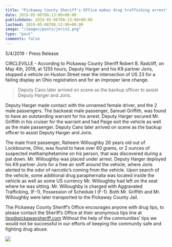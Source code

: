 ```yaml
---
title: "Pickaway County Sheriff's Office makes drug trafficking arrest"
date: 2019-05-06T08:13:00+00:00
publishdate: 2019-05-06T08:13:00+00:00
lastmod: 2019-05-06T08:13:00+00:00
image: "/images/posts/joris2.png"
type: "post"
comments: false
---
```

5/4/2019 - Press Release

CIRCLEVILLE - According to Pickaway County Sheriff Robert B. Radcliff, on May 4th, 2019, at 1255 hours, Deputy
Harger and his K9 partner Joris, stopped a vehicle on Huston Street near the intersection of US 23 for
a failing display an Ohio registration and for an improper lane change.

> Deputy Cano later arrived on scene as the backup officer to assist Deputy
Harger and Joris.

Deputy Harger made contact with the unnamed female driver, and the 2 male passengers. The
backseat male passenger, Samuel Griffith, was found to have an outstanding warrant for his arrest.
Deputy Harger secured Mr. Griffith in his cruiser for the warrant and had Paige exit the vehicle as well
as the male passenger. Deputy Cano later arrived on scene as the backup officer to assist Deputy
Harger and Joris.

The male front passenger, Raheem Willoughby 26 years old out of Lockbourne, Ohio, was found to
have over 60 grams, or 2 ounces of suspected methamphetamine on his person, that was discovered
during a pat down. Mr. Willoughby was placed under arrest. Deputy Harger deployed his K9 partner
Joris for a free air sniff around the vehicle, where Joris alerted to the odor of narcotic’s coming from
the vehicle. Upon search of the vehicle, some additional drug paraphernalia was located inside the
vehicle as well as some US currency Mr. Willoughby had left on the seat where he was sitting.
Mr. Willoughby is charged with Aggravated Trafficking, (F-1), Possession of Schedule I (F-1). Both
Mr. Griffith and Mr. Willoughby were later transported to the Pickaway County Jail.

The Pickaway County Sheriff’s Office encourages anyone with drug tips, to please contact the
Sheriff’s Office at their anonymous tips line at tips@pickawaysheriff.com Without the help of the
communities’ tips we would not be successful in our efforts of keeping the community safe and
fighting drug abuse.

![](/images/posts/joris.jpg)